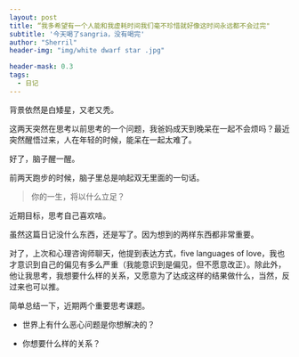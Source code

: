 ```yaml
---
layout: post
title: “我多希望有一个人能和我虚耗时间我们毫不珍惜就好像这时间永远都不会过完"
subtitle: '今天喝了sangria，没有喝完'
author: "Sherril"
header-img: "img/white dwarf star .jpg"

header-mask: 0.3
tags:
  - 日记
---
```

背景依然是白矮星，又老又秃。

这两天突然在思考以前思考的一个问题，我爸妈成天到晚呆在一起不会烦吗？最近突然醒悟过来，人在年轻的时候，能呆在一起太难了。

好了，脑子醒一醒。

前两天跑步的时候，脑子里总是响起双无里面的一句话。

> 你的一生，将以什么立足？

近期目标，思考自己喜欢啥。

虽然这篇日记没什么东西，还是写了。因为想到的两样东西都非常重要。

对了，上次和心理咨询师聊天，他提到表达方式，five languages of love，我也才意识到自己的偏见有多么严重（我能意识到是偏见，但不愿意改正）。除此外，他让我思考，我想要什么样的关系，又愿意为了达成这样的结果做什么，当然，反过来也可以推。

简单总结一下，近期两个重要思考课题。

* 世界上有什么恶心问题是你想解决的？

* 你想要什么样的关系？
